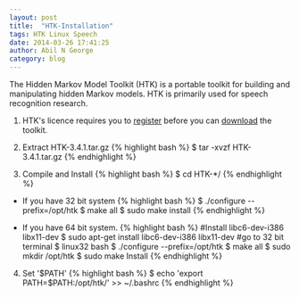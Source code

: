 ```yaml
---
layout: post
title:  "HTK-Installation"
tags: HTK Linux Speech
date: 2014-03-26 17:41:25
author: Abil N George
category: blog
---
```


The Hidden Markov Model Toolkit (HTK) is a portable toolkit for building and manipulating hidden Markov models. HTK is primarily used for speech recognition research.


1.	HTK's licence requires you to [register](http://htk.eng.cam.ac.uk/register.shtml) before you can [download](http://htk.eng.cam.ac.uk/download.shtml) the toolkit.

2. Extract HTK-3.4.1.tar.gz {% highlight bash %}
$ tar -xvzf HTK-3.4.1.tar.gz
{% endhighlight %}

3. Compile and Install {% highlight bash %}
$ cd HTK-*/
{% endhighlight %}

 * If you have 32 bit system {% highlight bash %}
 $ ./configure --prefix=/opt/htk
 $ make all
 $ sudo make install
{% endhighlight %}

 * If you have 64 bit system. {% highlight bash %}
#Install libc6-dev-i386 libx11-dev 
$ sudo apt-get install libc6-dev-i386 libx11-dev
#go to 32 bit terminal
$ linux32 bash
$ ./configure --prefix=/opt/htk
$ make all
$ sudo mkdir /opt/htk
$ sudo make Install
{% endhighlight %}

4. Set '$PATH' {% highlight bash %}
 $ echo 'export PATH=$PATH:/opt/htk/' >> ~/.bashrc
{% endhighlight %}

